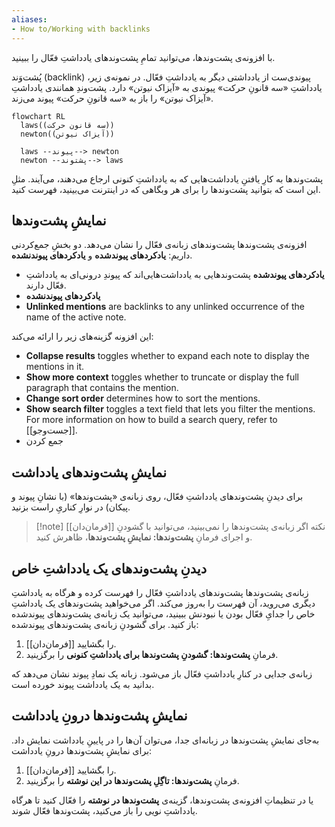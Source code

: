 ```yaml
---
aliases: 
- How to/Working with backlinks
---
```

با افزونه‌ی پشت‌وندها، می‌توانید تمامِ پشت‌وندهای یادداشتِ فعّال را ببینید.

پُشت‌وَند (backlink) پیوندی‌ست از یادداشتی دیگر به یادداشتِ فعّال. در نمونه‌ی زیر، یادداشتِ «سه قانونِ حرکت» پیوندی به «آیزاک نیوتن» دارد. پشت‌وندِ همانندی یادداشتِ «آیزاک نیوتن» را باز به «سه قانونِ حرکت» پیوند می‌زند.
```mermaid
flowchart RL
  laws((سه قانون حرکت))
  newton((آیزاک نیوتن))

  laws --پیوند--> newton
  newton --پشتوند--> laws
```

پشت‌وندها به کارِ یافتنِ یادداشت‌هایی که به یادداشتِ کنونی ارجاع می‌دهند، می‌آیند. مثلِ این است که بتوانید پشت‌وندها را برای هر وبگاهی که در اینترنت می‌بینید، فهرست کنید.  
## نمایشِ پشت‌وندها
افزونه‌ی پشت‌وندها پشت‌وندهای زبانه‌ی فعّال را نشان می‌دهد. دو بخشِ جمع‌کردنی داریم: **یادکردهای پیوندشده** و **یادکردهای پیوندنشده**.
- **یادکردهای پیوندشده** پشت‌وندهایی به یادداشت‌هایی‌اند که پیوندِ درونی‌ای به یادداشتِ فعّال دارند.
- **یادکردهای پیوندنشده** 
- **Unlinked mentions** are backlinks to any unlinked occurrence of the name of the active note.

این افزونه گزینه‌های زیر را ارائه می‌کند:
- **Collapse results** toggles whether to expand each note to display the mentions in it. 
- **Show more context** toggles whether to truncate or display the full paragraph that contains the mention.
- **Change sort order** determines how to sort the mentions.
- **Show search filter** toggles a text field that lets you filter the mentions. For more information on how to build a search query, refer to [[جست‌وجو]].
- جمع کردن
## نمایشِ پشت‌وندهای یادداشت

برای دیدنِ پشت‌وندهای یادداشتِ فعّال، روی زبانه‌ی «پشت‌وندها» (با نشانِ پیوند و پیکان) در نوارِ کناریِ راست بزنید.

> [!note] نکته
> اگر زبانه‌ی پشت‌وندها را نمی‌بینید، می‌توانید با گشودنِ [[فرمان‌دان]] و اجرای فرمانِ **پشت‌وندها: نمایشِ پشت‌وندها**، ظاهرش کنید.

## دیدنِ پشت‌وندهای یک یادداشتِ خاص

زبانه‌ی پشت‌وندها پشت‌وندهای یادداشتِ فعّال را فهرست کرده و هرگاه به یادداشتِ دیگری می‌روید، آن فهرست را به‌روز می‌کند. اگر می‌خواهید پشت‌وندهای یک یادداشتِ خاص را جدایِ فعّال بودن یا نبودنش ببینید، می‌توانید یک زبانه‌ی پشت‌وندهای پیوندشده باز کنید. 
برای گشودنِ زبانه‌ی پشت‌وندهای پیوندشده: 
1. [[فرمان‌دان]] را بگشایید.
2. فرمانِ **پشت‌وندها: گشودنِ پشت‌وندها برای یادداشتِ کنونی** را برگزینید.

زبانه‌ی جدایی در کنارِ یادداشتِ فعّال باز می‌شود. زبانه یک نمادِ پیوند نشان می‌دهد که بدانید به یک یادداشت پیوند خورده است. 
## نمایشِ ‌پشت‌وندها درونِ یادداشت

به‌جای نمایشِ پشت‌وندها در زبانه‌ای جدا، می‌توان آن‌ها را در پایینِ یادداشت نمایش داد.
برای نمایشِ پشت‌وندها درونِ یادداشت:
1. [[فرمان‌دان]] را بگشایید.
2. فرمانِ **پشت‌وندها: تاگِلِ پشت‌وندها در این نوشته** را برگزینید.

یا در تنظیماتِ افزونه‌ی پشت‌وندها، گزینه‌ی **پشت‌وندها در نوشته** را فعّال کنید تا هرگاه یادداشتِ نویی را باز می‌کنید، پشت‌وندها فعّال شوند.
